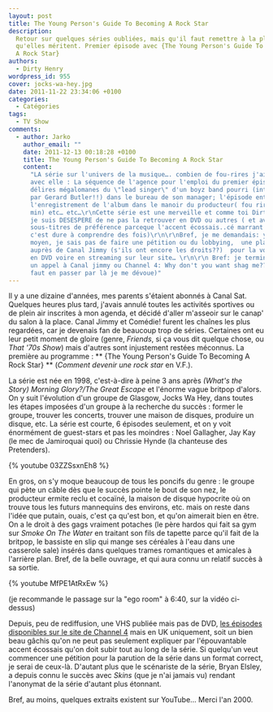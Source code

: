 ```yaml
---
layout: post
title: The Young Person's Guide To Becoming A Rock Star
description:
  Retour sur quelques séries oubliées, mais qu'il faut remettre à la place
  qu'elles méritent. Premier épisode avec {The Young Person's Guide To Becoming
  A Rock Star}
authors:
  - Dirty Henry
wordpress_id: 955
cover: jocks-wa-hey.jpg
date: 2011-11-22 23:34:06 +0100
categories:
  - Catégories
tags:
  - TV Show
comments:
  - author: Jarko
    author_email: ""
    date: 2011-12-13 00:18:28 +0100
    title: The Young Person's Guide To Becoming A Rock Star
    content:
      "LA série sur l'univers de la musique…. combien de fou-rires j'ai pu avoir
      avec elle : La séquence de l'agence pour l'emploi du premier épisode, les
      délires mégalomanes du \"lead singer\" d'un boyz band pourri (interpréter
      par Gerard Butler!!) dans le bureau de son manager; l'épisode entier sur
      l'enregistrement de l'album dans le manoir du producteur( fou rire de 30
      min) etc… etc…\r\nCette série est une merveille et comme toi Dirty Henry
      je suis DESESPERE de ne pas la retrouver en DVD ou autres ( et avec les
      sous-titres de préférence parceque l'accent écossais..cé marrant mais
      c'est dure à comprendre des fois)\r\n\r\nBref, je me demandais: ya pas
      moyen, je sais pas de faire une pétition ou du lobbying,  une place tahir
      auprès de Canal Jimmy (s'ils ont encore les droits??)  pour la voir sortir
      en DVD voire en streaming sur leur site… \r\n\r\n Bref: je terminerai par
      un appel à Canal jimmy ou Channel 4: Why don't you want shag me?? (si il
      faut en passer par là je me dévoue)"
---
```


Il y a une dizaine d'années, mes parents s'étaient abonnés à Canal Sat. Quelques
heures plus tard, j'avais annulé toutes les activités sportives ou de plein air
inscrites à mon agenda, et décidé d'aller m'asseoir sur le canap' du salon à la
place. Canal Jimmy et Comédie! furent les chaînes les plus regardées, car je
devenais fan de beaucoup trop de séries. Certaines ont eu leur petit moment de
gloire (genre, _Friends_, si ça vous dit quelque chose, ou _That '70s Show_)
mais d'autres sont injustement restées méconnus. La première au programme : **
{The Young Person's Guide To Becoming A Rock Star} ** (_Comment devenir une rock
star_ en V.F.).

La série est née en 1998, c'est-à-dire à peine 3 ans après _(What's the Story)
Morning Glory?/The Great Escape_ et l'énorme vague britpop d'alors. On y suit
l'évolution d'un groupe de Glasgow, Jocks Wa Hey, dans toutes les étapes
imposées d'un groupe à la recherche du succès : former le groupe, trouver les
concerts, trouver une maison de disques, produire un disque, etc. La série est
courte, 6 épisodes seulement, et on y voit énormément de guest-stars et pas les
moindres : Noel Gallagher, Jay Kay (le mec de Jamiroquai quoi) ou Chrissie Hynde
(la chanteuse des Pretenders).

{% youtube 03ZZSsxnEh8 %}

En gros, on s'y moque beaucoup de tous les poncifs du genre : le groupe qui pète
un câble dès que le succès pointe le bout de son nez, le producteur ermite reclu
et cocaïné, la maison de disque hypocrite où on trouve tous les futurs
mannequins des environs, etc. mais on reste dans l'idée que putain, ouais, c'est
ça qu'est bon, et qu'on aimerait bien en être. On a le droit à des gags vraiment
potaches (le père hardos qui fait sa gym sur _Smoke On The Water_ en traitant
son fils de tapette parce qu'il fait de la britpop, le bassiste en slip qui
mange ses céréales à l'eau dans une casserole sale) insérés dans quelques trames
romantiques et amicales à l'arrière plan. Bref, de la belle ouvrage, et qui aura
connu un relatif succès à sa sortie.

{% youtube MfPE1AtRxEw %}

(je recommande le passage sur la "ego room" à 6:40, sur la vidéo ci-dessus)

Depuis, peu de rediffusion, une VHS publiée mais pas de DVD,
[les épisodes disponibles sur le site de Channel 4](http://www.channel4.com/programmes/young-persons-guide-to-becoming-a-rock-star/4od)
mais en UK uniquement, soit un bien beau gâchis qu'on ne peut pas seulement
expliquer par l'épouvantable accent écossais qu'on doit subir tout au long de la
série. Si quelqu'un veut commencer une pétition pour la parution de la série
dans un format correct, je serai de ceux-là. D'autant plus que le scénariste de
la série, Bryan Elsley, a depuis connu le succès avec _Skins_ (que je n'ai
jamais vu) rendant l'anonymat de la série d'autant plus étonnant.

Bref, au moins, quelques extraits existent sur YouTube… Merci l'an 2000.
